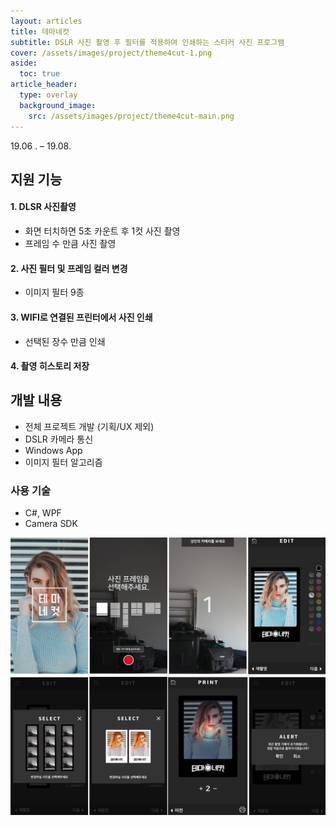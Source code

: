 ```yaml
---
layout: articles
title: 테마네컷
subtitle: DSLR 사진 촬영 후 필터를 적용하여 인쇄하는 스티커 사진 프로그램
cover: /assets/images/project/theme4cut-1.png
aside:
  toc: true
article_header:
  type: overlay
  background_image:
    src: /assets/images/project/theme4cut-main.png
---
```


<div class="article__content" markdown="1">

19.06 . –  19.08.

## 지원 기능

#### 1. DLSR 사진촬영
 - 화면 터치하면 5초 카운트 후 1컷 사진 촬영
 - 프레임 수 만큼 사진 촬영
  
#### 2. 사진 필터 및 프레임 컬러 변경
 - 이미지 필터 9종

#### 3. WIFI로 연결된 프린터에서 사진 인쇄
 - 선택된 장수 만큼 인쇄

#### 4. 촬영 히스토리 저장

## 개발 내용

- 전체 프로젝트 개발 (기획/UX 제외)
- DSLR 카메라 통신
- Windows App
- 이미지 필터 알고리즘 

### 사용 기술

- C#, WPF
- Camera SDK

![](/assets/images/project/theme4cut-1.png)
![](/assets/images/project/theme4cut-2.png)
